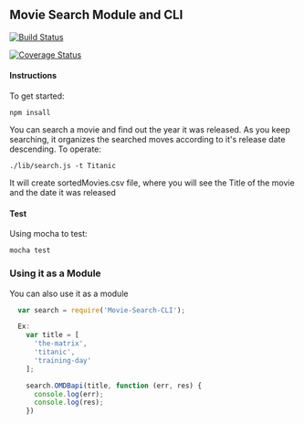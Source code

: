 ## Movie Search Module and CLI

[![Build Status](https://travis-ci.org/rtezera1/movie-search-cli.svg?branch=master)](https://travis-ci.org/rtezera1/movie-search-cli)

[![Coverage Status](https://coveralls.io/repos/rtezera1/movie-search-cli/badge.svg)](https://coveralls.io/r/rtezera1/movie-search-cli)

#### Instructions

To get started: 
 
    npm insall 

You can search a movie and find out the year it was released. As you keep searching, it organizes the searched moves
according to it's release date descending. 
To operate:

    ./lib/search.js -t Titanic 

It will create sortedMovies.csv file, where you will see the Title of the movie and the date it was released

#### Test

Using mocha to test:

    mocha test


### Using it as a Module

You can also use it as a module 

```javascript
  var search = require('Movie-Search-CLI');

  Ex:
    var title = [
      'the-matrix',
      'titanic',
      'training-day'
    ];

    search.OMDBapi(title, function (err, res) {
      console.log(err);
      console.log(res);
    })
```




  

